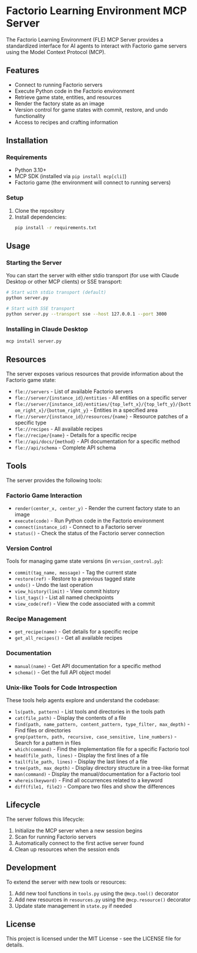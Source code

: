 # Factorio Learning Environment MCP Server

The Factorio Learning Environment (FLE) MCP Server provides a standardized interface for AI agents to interact with Factorio game servers using the Model Context Protocol (MCP).

## Features

- Connect to running Factorio servers
- Execute Python code in the Factorio environment
- Retrieve game state, entities, and resources
- Render the factory state as an image
- Version control for game states with commit, restore, and undo functionality
- Access to recipes and crafting information

## Installation

### Requirements

- Python 3.10+
- MCP SDK (installed via `pip install mcp[cli]`)
- Factorio game (the environment will connect to running servers)

### Setup

1. Clone the repository
2. Install dependencies:
   ```bash
   pip install -r requirements.txt
   ```

## Usage

### Starting the Server

You can start the server with either stdio transport (for use with Claude Desktop or other MCP clients) or SSE transport:

```bash
# Start with stdio transport (default)
python server.py

# Start with SSE transport
python server.py --transport sse --host 127.0.0.1 --port 3000
```

### Installing in Claude Desktop

```bash
mcp install server.py
```

## Resources

The server exposes various resources that provide information about the Factorio game state:

- `fle://servers` - List of available Factorio servers
- `fle://server/{instance_id}/entities` - All entities on a specific server
- `fle://server/{instance_id}/entities/{top_left_x}/{top_left_y}/{bottom_right_x}/{bottom_right_y}` - Entities in a specified area
- `fle://server/{instance_id}/resources/{name}` - Resource patches of a specific type
- `fle://recipes` - All available recipes
- `fle://recipe/{name}` - Details for a specific recipe
- `fle://api/docs/{method}` - API documentation for a specific method
- `fle://api/schema` - Complete API schema

## Tools

The server provides the following tools:

### Factorio Game Interaction

- `render(center_x, center_y)` - Render the current factory state to an image
- `execute(code)` - Run Python code in the Factorio environment
- `connect(instance_id)` - Connect to a Factorio server
- `status()` - Check the status of the Factorio server connection

### Version Control

Tools for managing game state versions (in `version_control.py`):

- `commit(tag_name, message)` - Tag the current state
- `restore(ref)` - Restore to a previous tagged state
- `undo()` - Undo the last operation
- `view_history(limit)` - View commit history
- `list_tags()` - List all named checkpoints
- `view_code(ref)` - View the code associated with a commit

### Recipe Management

- `get_recipe(name)` - Get details for a specific recipe
- `get_all_recipes()` - Get all available recipes

### Documentation

- `manual(name)` - Get API documentation for a specific method
- `schema()` - Get the full API object model

### Unix-like Tools for Code Introspection

These tools help agents explore and understand the codebase:

- `ls(path, pattern)` - List tools and directories in the tools path
- `cat(file_path)` - Display the contents of a file
- `find(path, name_pattern, content_pattern, type_filter, max_depth)` - Find files or directories
- `grep(pattern, path, recursive, case_sensitive, line_numbers)` - Search for a pattern in files
- `which(command)` - Find the implementation file for a specific Factorio tool
- `head(file_path, lines)` - Display the first lines of a file
- `tail(file_path, lines)` - Display the last lines of a file
- `tree(path, max_depth)` - Display directory structure in a tree-like format
- `man(command)` - Display the manual/documentation for a Factorio tool
- `whereis(keyword)` - Find all occurrences related to a keyword
- `diff(file1, file2)` - Compare two files and show the differences

## Lifecycle

The server follows this lifecycle:

1. Initialize the MCP server when a new session begins
2. Scan for running Factorio servers
3. Automatically connect to the first active server found
4. Clean up resources when the session ends

## Development

To extend the server with new tools or resources:

1. Add new tool functions in `tools.py` using the `@mcp.tool()` decorator
2. Add new resources in `resources.py` using the `@mcp.resource()` decorator
3. Update state management in `state.py` if needed

## License

This project is licensed under the MIT License - see the LICENSE file for details.
